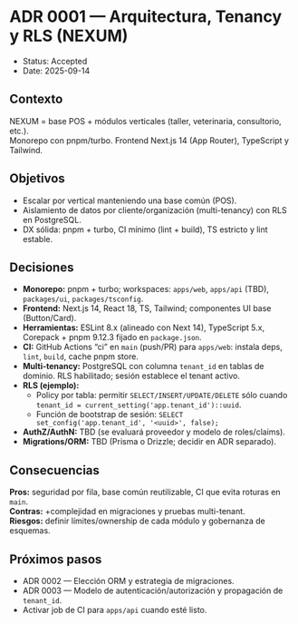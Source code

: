# ADR 0001 — Arquitectura, Tenancy y RLS (NEXUM)

- Status: Accepted
- Date: 2025-09-14

## Contexto
NEXUM = base POS + módulos verticales (taller, veterinaria, consultorio, etc.).  
Monorepo con pnpm/turbo. Frontend Next.js 14 (App Router), TypeScript y Tailwind.

## Objetivos
- Escalar por vertical manteniendo una base común (POS).
- Aislamiento de datos por cliente/organización (multi-tenancy) con RLS en PostgreSQL.
- DX sólida: pnpm + turbo, CI mínimo (lint + build), TS estricto y lint estable.

## Decisiones
- **Monorepo:** pnpm + turbo; workspaces: `apps/web`, `apps/api` (TBD), `packages/ui`, `packages/tsconfig`.
- **Frontend:** Next.js 14, React 18, TS, Tailwind; componentes UI base (Button/Card).
- **Herramientas:** ESLint 8.x (alineado con Next 14), TypeScript 5.x, Corepack + pnpm 9.12.3 fijado en `package.json`.
- **CI:** GitHub Actions “ci” en `main` (push/PR) para `apps/web`: instala deps, `lint`, `build`, cache pnpm store.
- **Multi-tenancy:** PostgreSQL con columna `tenant_id` en tablas de dominio. RLS habilitado; sesión establece el tenant activo.
- **RLS (ejemplo):**
  - Policy por tabla: permitir `SELECT/INSERT/UPDATE/DELETE` sólo cuando `tenant_id = current_setting('app.tenant_id')::uuid`.
  - Función de bootstrap de sesión: `SELECT set_config('app.tenant_id', '<uuid>', false);`
- **AuthZ/AuthN:** TBD (se evaluará proveedor y modelo de roles/claims).
- **Migrations/ORM:** TBD (Prisma o Drizzle; decidir en ADR separado).

## Consecuencias
**Pros:** seguridad por fila, base común reutilizable, CI que evita roturas en `main`.  
**Contras:** +complejidad en migraciones y pruebas multi-tenant.  
**Riesgos:** definir límites/ownership de cada módulo y gobernanza de esquemas.

## Próximos pasos
- ADR 0002 — Elección ORM y estrategia de migraciones.
- ADR 0003 — Modelo de autenticación/autorización y propagación de `tenant_id`.
- Activar job de CI para `apps/api` cuando esté listo.